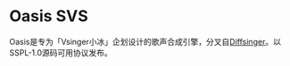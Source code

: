 # Oasis SVS

Oasis是专为「Vsinger小冰」企划设计的歌声合成引擎，分叉自[Diffsinger](https://github.com/openvpi/DiffSinger)。以SSPL-1.0源码可用协议发布。